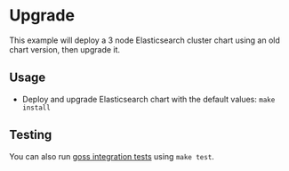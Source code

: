 # Upgrade

This example will deploy a 3 node Elasticsearch cluster chart using an old chart
version, then upgrade it.


## Usage

* Deploy and upgrade Elasticsearch chart with the default values: `make install`


## Testing

You can also run [goss integration tests][] using `make test`.


[goss integration tests]: https://github.com/elastic/helm-charts/tree/main/elasticsearch/examples/upgrade/test/goss.yaml
